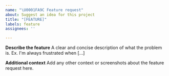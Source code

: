```yaml
---
name: "\U0001FA9C Feature request"
about: Suggest an idea for this project
title: "[FEATURE]"
labels: feature
assignees: ''

---
```


**Describe the feature**
A clear and concise description of what the problem is. Ex. I'm always frustrated when [...]

**Additional context**
Add any other context or screenshots about the feature request here.
